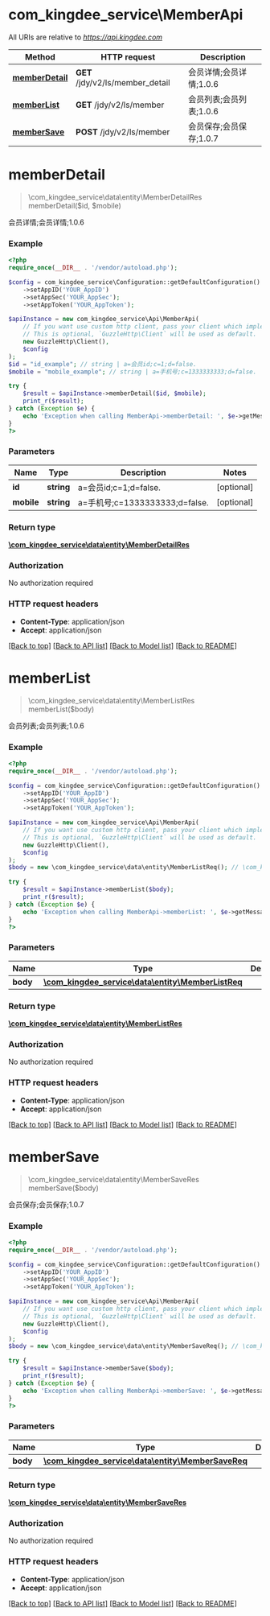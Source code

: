 # com_kingdee_service\MemberApi

All URIs are relative to *https://api.kingdee.com*

Method | HTTP request | Description
------------- | ------------- | -------------
[**memberDetail**](MemberApi.md#memberDetail) | **GET** /jdy/v2/ls/member_detail | 会员详情;会员详情;1.0.6
[**memberList**](MemberApi.md#memberList) | **GET** /jdy/v2/ls/member | 会员列表;会员列表;1.0.6
[**memberSave**](MemberApi.md#memberSave) | **POST** /jdy/v2/ls/member | 会员保存;会员保存;1.0.7


# **memberDetail**
> \com_kingdee_service\data\entity\MemberDetailRes memberDetail($id, $mobile)

会员详情;会员详情;1.0.6

### Example
```php
<?php
require_once(__DIR__ . '/vendor/autoload.php');

$config = com_kingdee_service\Configuration::getDefaultConfiguration()
    ->setAppID('YOUR_AppID')
    ->setAppSec('YOUR_AppSec');
    ->setAppToken('YOUR_AppToken');

$apiInstance = new com_kingdee_service\Api\MemberApi(
    // If you want use custom http client, pass your client which implements `GuzzleHttp\ClientInterface`.
    // This is optional, `GuzzleHttp\Client` will be used as default.
    new GuzzleHttp\Client(),
    $config
);
$id = "id_example"; // string | a=会员id;c=1;d=false.
$mobile = "mobile_example"; // string | a=手机号;c=1333333333;d=false.

try {
    $result = $apiInstance->memberDetail($id, $mobile);
    print_r($result);
} catch (Exception $e) {
    echo 'Exception when calling MemberApi->memberDetail: ', $e->getMessage(), PHP_EOL;
}
?>
```

### Parameters

Name | Type | Description  | Notes
------------- | ------------- | ------------- | -------------
 **id** | **string**| a&#x3D;会员id;c&#x3D;1;d&#x3D;false. | [optional]
 **mobile** | **string**| a&#x3D;手机号;c&#x3D;1333333333;d&#x3D;false. | [optional]

### Return type

[**\com_kingdee_service\data\entity\MemberDetailRes**](../Model/MemberDetailRes.md)

### Authorization

No authorization required

### HTTP request headers

 - **Content-Type**: application/json
 - **Accept**: application/json

[[Back to top]](#) [[Back to API list]](../../README.md#documentation-for-api-endpoints) [[Back to Model list]](../../README.md#documentation-for-models) [[Back to README]](../../README.md)

# **memberList**
> \com_kingdee_service\data\entity\MemberListRes memberList($body)

会员列表;会员列表;1.0.6

### Example
```php
<?php
require_once(__DIR__ . '/vendor/autoload.php');

$config = com_kingdee_service\Configuration::getDefaultConfiguration()
    ->setAppID('YOUR_AppID')
    ->setAppSec('YOUR_AppSec');
    ->setAppToken('YOUR_AppToken');

$apiInstance = new com_kingdee_service\Api\MemberApi(
    // If you want use custom http client, pass your client which implements `GuzzleHttp\ClientInterface`.
    // This is optional, `GuzzleHttp\Client` will be used as default.
    new GuzzleHttp\Client(),
    $config
);
$body = new \com_kingdee_service\data\entity\MemberListReq(); // \com_kingdee_service\data\entity\MemberListReq | 

try {
    $result = $apiInstance->memberList($body);
    print_r($result);
} catch (Exception $e) {
    echo 'Exception when calling MemberApi->memberList: ', $e->getMessage(), PHP_EOL;
}
?>
```

### Parameters

Name | Type | Description  | Notes
------------- | ------------- | ------------- | -------------
 **body** | [**\com_kingdee_service\data\entity\MemberListReq**](../Model/MemberListReq.md)|  | [optional]

### Return type

[**\com_kingdee_service\data\entity\MemberListRes**](../Model/MemberListRes.md)

### Authorization

No authorization required

### HTTP request headers

 - **Content-Type**: application/json
 - **Accept**: application/json

[[Back to top]](#) [[Back to API list]](../../README.md#documentation-for-api-endpoints) [[Back to Model list]](../../README.md#documentation-for-models) [[Back to README]](../../README.md)

# **memberSave**
> \com_kingdee_service\data\entity\MemberSaveRes memberSave($body)

会员保存;会员保存;1.0.7

### Example
```php
<?php
require_once(__DIR__ . '/vendor/autoload.php');

$config = com_kingdee_service\Configuration::getDefaultConfiguration()
    ->setAppID('YOUR_AppID')
    ->setAppSec('YOUR_AppSec');
    ->setAppToken('YOUR_AppToken');

$apiInstance = new com_kingdee_service\Api\MemberApi(
    // If you want use custom http client, pass your client which implements `GuzzleHttp\ClientInterface`.
    // This is optional, `GuzzleHttp\Client` will be used as default.
    new GuzzleHttp\Client(),
    $config
);
$body = new \com_kingdee_service\data\entity\MemberSaveReq(); // \com_kingdee_service\data\entity\MemberSaveReq | 

try {
    $result = $apiInstance->memberSave($body);
    print_r($result);
} catch (Exception $e) {
    echo 'Exception when calling MemberApi->memberSave: ', $e->getMessage(), PHP_EOL;
}
?>
```

### Parameters

Name | Type | Description  | Notes
------------- | ------------- | ------------- | -------------
 **body** | [**\com_kingdee_service\data\entity\MemberSaveReq**](../Model/MemberSaveReq.md)|  |

### Return type

[**\com_kingdee_service\data\entity\MemberSaveRes**](../Model/MemberSaveRes.md)

### Authorization

No authorization required

### HTTP request headers

 - **Content-Type**: application/json
 - **Accept**: application/json

[[Back to top]](#) [[Back to API list]](../../README.md#documentation-for-api-endpoints) [[Back to Model list]](../../README.md#documentation-for-models) [[Back to README]](../../README.md)

